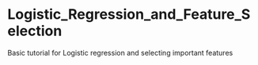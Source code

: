 # Logistic_Regression_and_Feature_Selection
Basic tutorial for Logistic regression and selecting important features
